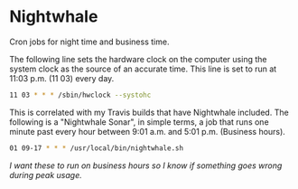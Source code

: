# Nightwhale
Cron jobs for night time and business time.

The following line sets the hardware clock on the computer using the system clock as the source of an accurate time. This line is set to run at 11:03 p.m. (11 03) every day.

```bash
11 03 * * * /sbin/hwclock --systohc
```
This is correlated with my Travis builds that have Nightwhale included. The following is a "Nightwhale Sonar", in simple terms, a job that runs one minute past every hour between 9:01 a.m. and 5:01 p.m. (Business hours). 

```bash
01 09-17 * * * /usr/local/bin/nightwhale.sh
```
_I want these to run on business hours so I know if something goes wrong during peak usage._ 




